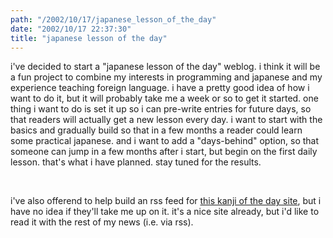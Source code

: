 ```yaml
---
path: "/2002/10/17/japanese_lesson_of_the_day" 
date: "2002/10/17 22:37:30" 
title: "japanese lesson of the day" 
---
```

<p>i've decided to start a "japanese lesson of the day" weblog. i think it will be a fun project to combine my interests in programming and japanese and my experience teaching foreign language. i have a pretty good idea of how i want to do it, but it will probably take me a week or so to get it started. one thing i want to do is set it up so i can pre-write entries for future days, so that readers will actually get a new lesson every day. i want to start with the basics and gradually build so that in a few months a reader could learn some practical japanese. and i want to add a "days-behind" option, so that someone can jump in a few months after i start, but begin on the first daily lesson. that's what i have planned. stay tuned for the results.</p><br><p>i've also offerend to help build an rss feed for <a href="http://ieeecs.ece.utexas.edu/~tree/kotd/modules.php?name=Kanji&amp;file=todays_kanji">this kanji of the day site</a>, but i have no idea if they'll take me up on it. it's a nice site already, but i'd like to read it with the rest of my news (i.e. via rss).</p>